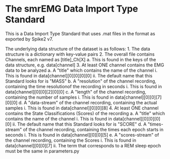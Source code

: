 # The smrEMG Data Import Type Standard

This is a Data Import Type Standard that uses .mat files in the format as exported
by Spike2 v7.

The underlying data structure of the dataset is as follows:
	1. The data structure is a dictionary with key-value pairs
	2. The overall file contains Channels, each named as [title]_Ch[X]
		a. This is found in the keys of the data structure, e.g. data[channel]
	3. At least ONE channel contains the EMG data to be analyzed
		a. A "title" which contains the name of the channel
			i. This is found in data[channel][0][0][0][0]
			ii. The default name that this Standard looks for is "MASS"
		b. A "resolution" of the channel recording, containing the time resolutionof the recording in seconds
			i. This is found in data[channel][0][0][2][0][0]
		c. A "length" of the channel recording, containing the number of samples
			i. This is found in data[channel][0][0][7][0][0]
		d. A "data-stream" of the channel recording, containing the actual samples
			i. This is found in data[channel][0][0][8]
	4. At least ONE channel contains the State Classifications (Scores) of the recording
		a. A "title" which contains the name of the channel
			i. This is found in data[channel][0][0][0][0]
			ii. The default name that this Standard looks for is "SCORE"
		d. A "times-stream" of the channel recording, containing the times each epoch starts in seconds
			i. This is found in data[channel][0][0][5]
		e. A "scores-stream" of the channel recording, containing the Scores
			i. This is found in data[channel][0][0][7]
			ii. The term that corresponds to a REM sleep epoch must be the same in parameters.py